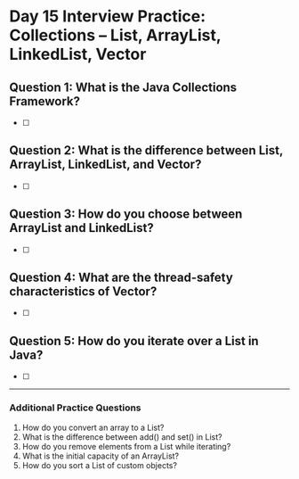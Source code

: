 # Day 15 Interview Practice: Collections – List, ArrayList, LinkedList, Vector

## Question 1: What is the Java Collections Framework?
- [ ] 

## Question 2: What is the difference between List, ArrayList, LinkedList, and Vector?
- [ ] 

## Question 3: How do you choose between ArrayList and LinkedList?
- [ ] 

## Question 4: What are the thread-safety characteristics of Vector?
- [ ] 

## Question 5: How do you iterate over a List in Java?
- [ ] 

---

### Additional Practice Questions
1. How do you convert an array to a List?
2. What is the difference between add() and set() in List?
3. How do you remove elements from a List while iterating?
4. What is the initial capacity of an ArrayList?
5. How do you sort a List of custom objects? 